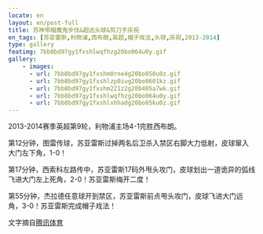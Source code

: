 ```yaml
---
locate: en
layout: en/post-full
title: 苏神带帽魔鬼步伐&超远头球&剪刀手庆祝
en_tags: [苏亚雷斯,利物浦,西布朗,英超,帽子戏法,头球,庆祝,2013-2014]
type: gallery
featimg: 7bb8bd97gy1fxshlwqfhzg20bo064u0y.gif
gallery:
    - images:
      - url: 7bb8bd97gy1fxshm0rne4g20bo050u0z.gif
      - url: 7bb8bd97gy1fxshlzp0iug20bo0601kz.gif
      - url: 7bb8bd97gy1fxshm221z2g20b405a7wk.gif
      - url: 7bb8bd97gy1fxshlwqfhzg20bo064u0y.gif
      - url: 7bb8bd97gy1fxshlxhhadg20bo05ku0z.gif
---
```


2013-2014赛季英超第9轮，利物浦主场4-1完胜西布朗。

第12分钟，图雷传球，苏亚雷斯过掉两名后卫杀入禁区右脚大力低射，皮球窜入大门左下角，1-0！

第17分钟，西索科左路传中，苏亚雷斯17码外甩头攻门，皮球划出一道诡异的弧线飞进大门左上死角，2-0！苏亚雷斯梅开二度！

第55分钟，杰拉德任意球开到禁区，苏亚雷斯前点甩头攻门，皮球飞进大门远角，3-0！苏亚雷斯完成帽子戏法！

文字摘自[腾讯体育](http://sports.qq.com/a/20131026/007230.htm)